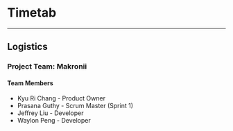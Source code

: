 # Timetab
---
## Logistics
### Project Team: Makronii
#### Team Members
* Kyu Ri Chang - Product Owner
* Prasana Guthy - Scrum Master \(Sprint 1\)
* Jeffrey Liu - Developer
* Waylon Peng - Developer